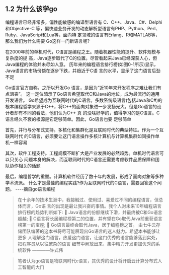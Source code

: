 ## 1.2 为什么该学go

编程语言已经非常多，偏性能敏感的编译型语言有 C、C++、Java、C#、Delphi和Objective-C 等，偏快速业务开发的动态解析型语言有PHP、Python、Perl、Ruby、JavaScript和Lua等，面向特 定领域的语言有Erlang、R和MATLAB等，那么我们为什么需要 Go这样一门新语言呢?
在2000年前的单机时代，C语言是编程之王。随着机器性能的提升、软件规模与复杂度的提 高，Java逐步取代了C的位置。尽管看起来Java已经深获人心，但Java编程的体验并未尽如人意。 历年来的编程语言排行榜(如图0-1所示)显示，Java语言的市场份额在逐步下跌，并趋近于C语 言的水平，显示了这门语言后劲不足

Go语言官方自称，之所以开发Go 语言，是因为“近10年来开发程序之难让我们有点沮丧”。 这一定位暗示了Go语言希望取代C和Java的地位，成为最流行的通用开发语言。Go希望成为互联网时代的C语言。多数系统级语言(包括Java和C#)的根本编程哲学来源于C++，将C++的面向对象进一步发扬光大。但是Go语言的设计者却有不同的看法，他们认为C++ 真 的没啥好学的，值得学习的是C语言。C语言经久不衰的根源是它足够简单。因此，Go语言也要 足够简单

首先，并行与分布式支持。多核化和集群化是互联网时代的典型特征。作为一个互联网时代 的C语言，必须要让这门语言操作多核计算机与计算机集群如同操作单机一样容易

其次，软件工程支持。工程规模不断扩大是产业发展的必然趋势。单机时代语言可以只关心 问题本身的解决，而互联网时代的C语言还需要考虑软件品质保障和团队协作相关的话题

最后，编程哲学的重塑。计算机软件经历了数十年的发展，形成了面向对象等多种学术流派。 什么才是最佳的编程实践?作为互联网时代的C语言，需要回答这个问题。               ----摘自go语言编程

>在十余年的技术生涯中，我接触过、使用过、喜爱过不同的编程语言，但总体而言，Go语 言的出现是最让我兴奋的事情。我个人对未来10年编程语言排行榜的趋势判断如下: Java语言的份额继续下滑，并最终被C和Go语言超越; C语言将长居编程榜第二的位置，并有望在Go取代Java前重获语言榜第一的宝座;  Go语言最终会取代Java，居于编程榜之首。由七牛云存储团队编著的这本书将尽可能展现出Go语言的迷人魅力。希望本书能够让更多 人理解这门语言，热爱这门语言，让这门优秀的语言能够落到实处，把程序员从以往繁杂的语言 细节中解放出来，集中精力开发更加优秀的系统软件                       ————许式伟

>笔者认为go语言是物联网时代c语言，其优秀的设计将开启云计算分布式人工智能的大门

